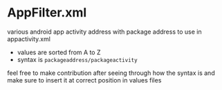 # AppFilter.xml
various android app activity address with package address to use in appactivity.xml

- values are sorted from A to Z
- syntax is ``` packageaddress/packageactivity ```



feel free to make contribution after seeing through how the syntax is and make sure to insert it at correct position in values files
